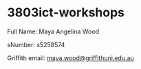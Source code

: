 # 3803ict-workshops
Full Name: Maya Angelina Wood

sNumber: s5258574

Griffith email: maya.wood@griffithuni.edu.au
